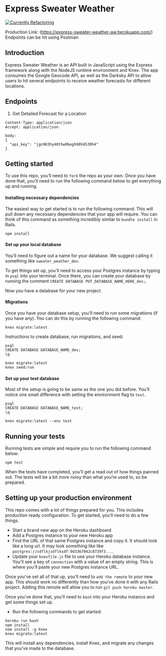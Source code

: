# Express Sweater Weather

[![Currently Refactoring](https://travis-ci.com/turingschool-examples/all-your-base.svg?branch=master)](https://travis-ci.com/turingschool-examples/all-your-base)

Production Link: (https://express-sweater-weather-aw.herokuapp.com/)
Endpoints can be hit using Postman

## Introduction
Express Sweater Weather is an API built in JavaScript using the Express framework along with the NodeJS runtime environment and Knex.  The app consumes the Google Geocode API, as well as the Darksky API to allow users to hit several endpoints to receive weather forecasts for different locations.

## Endpoints
1. Get Detailed Forecast for a Location
```GET /api/v1/forecast?location=denver,co
Content-Type: application/json
Accept: application/json

body:
{
  "api_key": "jgn983hy48thw9begh98h4539h4"
}
```

## Getting started
To use this repo, you’ll need to `fork` the repo as your own. Once you have done that, you’ll need to run the following command below to get everything up and running. 

#### Installing necessary dependencies
The easiest way to get started is to run the following command. This will pull down any necessary dependencies that your app will require. You can think of this command as something incredibly similar to `bundle install` in Rails. 

`npm install`

#### Set up your local database
You’ll need to figure out a name for your database. We suggest calling it something like `sweater_weather_dev`.  

To get things set up, you’ll need to access your Postgres instance by typing in `psql` into your terminal. Once there, you can create your database by running the comment `CREATE DATABASE PUT_DATABASE_NAME_HERE_dev;`. 

Now you have a database for your new project.

#### Migrations
Once you have your database setup, you’ll need to run some migrations (if you have any). You can do this by running the following command: 

`knex migrate:latest`


Instructions to create database, run migrations, and seed: 
```
psql
CREATE DATABASE DATABASE_NAME_dev;
\q

knex migrate:latest
knex seed:run
```

#### Set up your test database
Most of the setup is going to be same as the one you did before. You’ll notice one small difference with setting the environment flag to `test`.  

```
psql
CREATE DATABASE DATABASE_NAME_test;
\q

knex migrate:latest --env test
```

## Running your tests
Running tests are simple and require you to run the following command below: 

`npm test`

When the tests have completed, you’ll get a read out of how things panned out. The tests will be a bit more noisy than what you’re used to, so be prepared. 

## Setting up your production environment
This repo comes with a lot of things prepared for you. This includes production ready configuration. To get started, you’ll need to do a few things. 

- Start a brand new app on the Heroku dashboard 
- Add a Postgres instance to your new Heroku app
- Find the URL of that same Postgres instance and copy it. It should look like a long url. It may look something like like `postgres://sdflkjsdflksdf:9d3367042c8739f3...`.
- Update your `knexfile.js` file to use your Heroku database instance. You’ll see a key of `connection` with a value of an empty string. This is where you’ll paste your new Postgres instance URL. 

Once you’ve set all of that up, you’ll need to `add the remote` to your new app. This should work no differently than how you’ve done it with any Rails project. Adding this remote will allow you to run `git push heroku master`. 

Once you’ve done that, you’ll need to `bash` into your Heroku instance and get some things set up. 

- Run the following commands to get started:
```
heroku run bash
npm install
nom install -g knex
knex migrate:latest
```

This will install any dependencies, install Knex, and migrate any changes that you’ve made to the database. 
